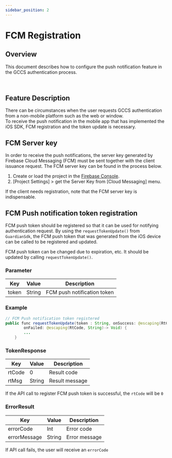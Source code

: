 ```yaml
---
sidebar_position: 2
---
```

# FCM Registration

## Overview
This document describes how to configure the push notification feature in the GCCS authentication process.

<br/>

## Feature Description
There can be circumstances when the user requests GCCS authentication from a non-mobile platform such as the web or window.  
To receive the push notification in the mobile app that has implemented the iOS SDK, FCM registration and the token update is necessary.

## FCM Server key

In order to receive the push notifications, the server key generated by Firebase Cloud Messaging (FCM) must be sent together with the client issuance request.
The FCM server key can be found in the process below.
1. Create or load the project in the [Firebase Console](https://console.firebase.google.com/).
2. [Project Settings] > get the Server Key from [Cloud Messaging] menu.

If the client needs registration, note that the FCM server key is indispensable.


## FCM Push notification token registration
FCM push token should be registered so that it can be used for notifying authentication request.
By using the `requestTokenUpdate()` from `GuardianSdk`, the FCM push token that was generated from the iOS device can be called to be registered and updated.

FCM push token can be changed due to expiration, etc. It should be updated by calling `requestTokenUpdate()`.

### Parameter
|Key|Value|Description|
|------|---|---|
|token|String|FCM push notification token|

### Example
```java
// FCM Push notification token registered
public func requestTokenUpdate(token : String, onSuccess: @escaping(RtCode, String)-> Void, 
        onFailed: @escaping(RtCode, String)-> Void) {
        ...
    }
```
### TokenResponse
|Key|Value|Description|
|------|---|---|
|rtCode|0|Result code|
|rtMsg|String|Result message|

If the API call to register FCM push token is successful, the `rtCode` will be `0`

### ErrorResult
|Key|Value|Description|
|------|---|---|
|errorCode|Int|Error code|
|errorMessage|String|Error message|

If API call fails, the user will receive an `errorCode`